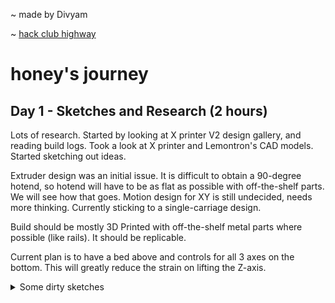 ~ made by Divyam 

~ [hack club highway](highway.hackclub.com)
# honey's journey


## Day 1 - Sketches and Research (2 hours)

Lots of research. Started by looking at X printer V2 design gallery, and reading build logs. Took a look at X printer and Lemontron's CAD models. Started sketching out ideas. 

Extruder design was an initial issue. It is difficult to obtain a 90-degree hotend, so hotend will have to be as flat as possible with off-the-shelf parts. We will see how that goes. Motion design for XY is still undecided, needs more thinking. Currently sticking to a single-carriage design.

Build should be mostly 3D Printed with off-the-shelf metal parts where possible (like rails). It should be replicable.

Current plan is to have a bed above and controls for all 3 axes on the bottom. This will greatly reduce the strain on lifting the Z-axis.
<details>
<summary>Some dirty sketches</summary>

  ![sketches](https://github.com/user-attachments/assets/f0d8a6d2-4d33-4707-bb0d-cfabd03c1b9d)

</details>

